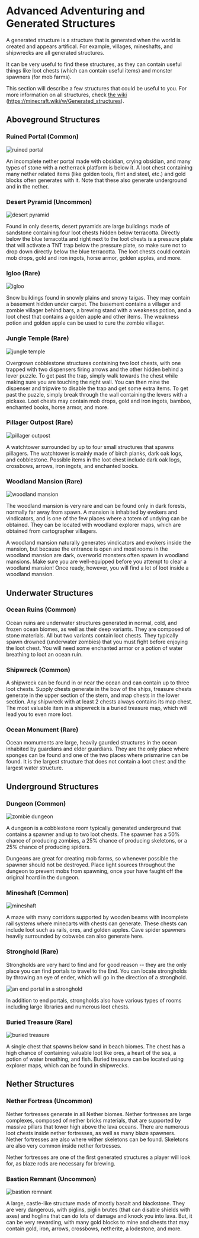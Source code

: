 # Advanced Adventuring and Generated Structures

A generated structure is a structure that is generated when the world is created and appears artifical. For example, villages, mineshafts, and shipwrecks are all generated structures. 

It can be very useful to find these structures, as they can contain useful things like loot chests (which can contain useful items) and monster spawners (for mob farms). 

This section will describe a few structures that could be useful to you. For more information on all structures, check [the wiki](https://minecraft.wiki/w/Generated_structures) (https://minecraft.wiki/w/Generated_structures).

## Aboveground Structures

### Ruined Portal (Common)
![ruined portal](images/ruined-portal.png)

An incomplete nether portal made with obsidian, crying obsidian, and many types of stone with a netherrack platform is below it. A loot chest containing many nether related items (like golden tools, flint and steel, etc.) and gold blocks often generates with it. Note that these also generate underground and in the nether.

### Desert Pyramid (Uncommon)
![desert pyramid](images/desert-pyramid.png)

Found in only deserts, desert pyramids are large buildings made of sandstone containing four loot chests hidden below terracotta. Directly below the blue terracotta and right next to the loot chests is a pressure plate that will activate a TNT trap below the pressure plate, so make sure not to drop down directly below the blue terracotta. The loot chests could contain mob drops, gold and iron ingots, horse armor, golden apples, and more.

### Igloo (Rare)
![igloo](images/igloo.png)

Snow buildings found in snowly plains and snowy taigas. They may contain a basement hidden under carpet. The basement contains a villager and zombie villager behind bars, a brewing stand with a weakness potion, and a loot chest that contains a golden apple and other items. The weakness potion and golden apple can be used to cure the zombie villager.

### Jungle Temple (Rare)
![jungle temple](images/jungle-temple.png)

Overgrown cobblestone structures containing two loot chests, with one trapped with two dispensers firing arrows and the other hidden behind a lever puzzle. To get past the trap, simply walk towards the chest while making sure you are touching the right wall. You can then mine the dispenser and tripwire to disable the trap and get some extra items. To get past the puzzle, simply break through the wall containing the levers with a pickaxe. Loot chests may contain mob drops, gold and iron ingots, bamboo, enchanted books, horse armor, and more.

### Pillager Outpost (Rare)
![pillager outpost](images/pillager-outpost.png)

A watchtower surrounded by up to four small structures that spawns pillagers. The watchtower is mainly made of birch planks, dark oak logs, and cobblestone. Possible items in the loot chest include dark oak logs, crossbows, arrows, iron ingots, and enchanted books.

### Woodland Mansion (Rare)
![woodland mansion](images/woodland-mansion.jpg)

The woodland mansion is very rare and can be found only in dark forests, normally far away from spawn. A mansion is inhabited by evokers and vindicators, and is one of the few places where a totem of undying can be obtained. They can be located with woodland explorer maps, which are obtained from cartographer villagers. 

A woodland mansion naturally generates vindicators and evokers inside the mansion, but because the entrance is open and most rooms in the woodland mansion are dark, overworld monsters often spawn in woodland mansions. Make sure you are well-equipped before you attempt to clear a woodland mansion! Once ready, however, you will find a lot of loot inside a woodland mansion.

## Underwater Structures

### Ocean Ruins (Common)
Ocean ruins are underwater structures generated in normal, cold, and frozen ocean biomes, as well as their deep variants. They are composed of stone materials. All but two variants contain loot chests. They typically spawn drowned (underwater zombies) that you must fight before enjoying the loot chest. You will need some enchanted armor or a potion of water breathing to loot an ocean ruin.

### Shipwreck (Common)
A shipwreck can be found in or near the ocean and can contain up to three loot chests. Supply chests generate in the bow of the ships, treasure chests generate in the upper section of the stern, and map chests in the lower section. Any shipwreck with at least 2 chests always contains its map chest. The most valuable item in a shipwreck is a buried treasure map, which will lead you to even more loot.

### Ocean Monument (Rare)
Ocean momuments are large, heavily gaurded structures in the ocean inhabited by guardians and elder guardians. They are the only place where sponges can be found and one of the two places where prismarine can be found. It is the largest structure that does not contain a loot chest and the largest water structure. 

## Underground Structures

### Dungeon (Common)
![zombie dungeon](images/dungeon.png)

A dungeon is a cobblestone room typically generated underground that contains a spawner and up to two loot chests. The spawner has a 50% chance of producing zombies, a 25% chance of producing skeletons, or a 25% chance of producing spiders. 

Dungeons are great for creating mob farms, so whenever possible the spawner should not be destroyed. Place light sources throughout the dungeon to prevent mobs from spawning, once your have faught off the original hoard in the dungeon.

### Mineshaft (Common)
![mineshaft](images/mineshaft.png)

A maze with many corridors supported by wooden beams with incomplete rail systems where minecarts with chests can generate. These chests can include loot such as rails, ores, and golden apples. Cave spider spawners heavily surrounded by cobwebs can also generate here.

### Stronghold (Rare)
Strongholds are very hard to find and for good reason -- they are the only place you can find portals to travel to the End. You can locate strongholds by throwing an eye of ender, which will go in the direction of a stronghold.

![an end portal in a stronghold](images/end-portal.jpg)

In addition to end portals, strongholds also have various types of rooms including large libraries and numerous loot chests. 

### Buried Treasure (Rare)
![buried treasure](images/buried-treasure.png)

A single chest that spawns below sand in beach biomes. The chest has a high chance of containing valuable loot like ores, a heart of the sea, a potion of water breathing, and fish. Buried treasure can be located using explorer maps, which can be found in shipwrecks.

## Nether Structures

### Nether Fortress (Uncommon)
Nether fortresses generate in all Nether biomes. Nether fortresses are large complexes, composed of nether bricks materials, that are supported by massive pillars that tower high above the lava oceans. There are numerous loot chests inside nether fortresses, as well as many blaze spawners. Nether fortresses are also where wither skeletons can be found. Skeletons are also very common inside nether fortresses.

Nether fortresses are one of the first generated structures a player will look for, as blaze rods are necessary for brewing.

### Bastion Remnant (Uncommon)
![bastion remnant](images/bastion-remnant.png)

A large, castle-like structure made of mostly basalt and blackstone. They are very dangerous, with piglins, piglin brutes (that can disable shields with axes) and hoglins that can do lots of damage and knock you into lava. But, it can be very rewarding, with many gold blocks to mine and chests that may contain gold, iron, arrows, crossbows, netherite, a lodestone, and more.
